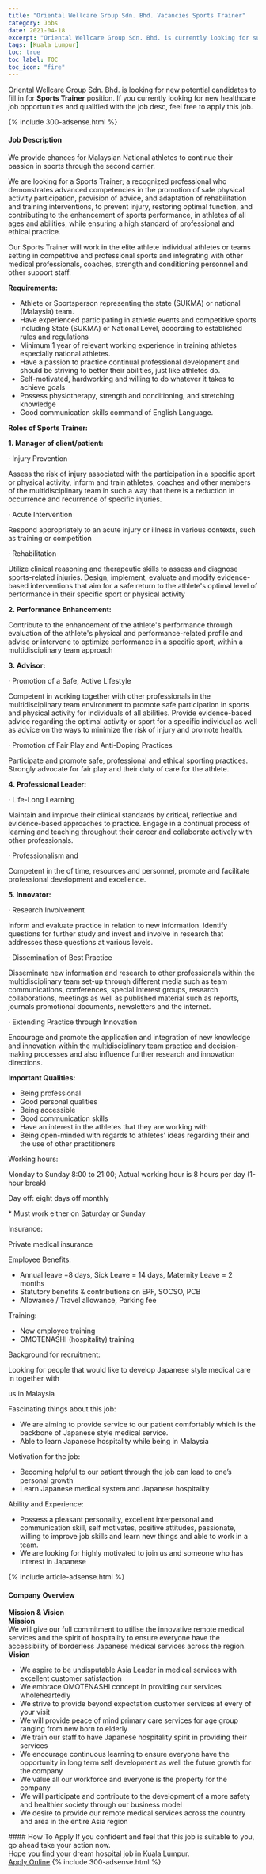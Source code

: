 ```yaml
---
title: "Oriental Wellcare Group Sdn. Bhd. Vacancies Sports Trainer" 
category: Jobs 
date: 2021-04-18 
excerpt: "Oriental Wellcare Group Sdn. Bhd. is currently looking for suitable person to fill in the Sports Trainer which positioned at Kuala Lumpur" 
tags: [Kuala Lumpur] 
toc: true 
toc_label: TOC 
toc_icon: "fire" 
--- 
```


<p>Oriental Wellcare Group Sdn. Bhd. is looking for new potential candidates to fill in for <b>Sports Trainer</b> position. If you currently looking for new healthcare job opportunities and qualified with the job desc, feel free to apply this job.
</p>{% include 300-adsense.html %} 
<div><div><h4>Job Description</h4></div><div><div><span><div><p>We provide chances for Malaysian National athletes to continue their passion in sports through the second carrier.</p><p>We are looking for a Sports Trainer; a recognized professional who demonstrates advanced competencies in the promotion of safe physical activity participation, provision of advice, and adaptation of rehabilitation and training interventions, to prevent injury, restoring optimal function, and contributing to the enhancement of sports performance, in athletes of all ages and abilities, while ensuring a high standard of professional and ethical practice.</p><p>Our Sports Trainer will work in the elite athlete individual athletes or teams setting in competitive and professional sports and integrating with other medical professionals, coaches, strength and conditioning personnel and other support staff.</p><p><strong>Requirements:</strong></p><ul><li>Athlete or Sportsperson representing the state (SUKMA) or national (Malaysia) team.</li><li>Have experienced participating in athletic events and competitive sports including State (SUKMA) or National Level, according to established rules and regulations</li><li>Minimum 1 year of relevant working experience in training athletes especially national athletes.</li><li>Have a passion to practice continual professional development and should be striving to better their abilities, just like athletes do.</li><li>Self-motivated, hardworking and willing to do whatever it takes to achieve goals</li><li>Possess physiotherapy, strength and conditioning, and stretching knowledge</li><li>Good communication skills command of English Language.</li></ul><p><strong>Roles of Sports Trainer:</strong></p><p><strong>1.&#160;Manager of client/patient:</strong></p><p>&#183; Injury Prevention</p><p>Assess the risk of injury associated with the participation in a specific sport or physical activity, inform and train athletes, coaches and other members of the multidisciplinary team in such a way that there is a reduction in occurrence and recurrence of specific injuries.</p><p>&#183; Acute Intervention</p><p>Respond appropriately to an acute injury or illness in various contexts, such as training or competition</p><p>&#183; Rehabilitation</p><p>Utilize clinical reasoning and therapeutic skills to assess and diagnose sports-related injuries. Design, implement, evaluate and modify evidence-based interventions that aim for a safe return to the athlete's optimal level of performance in their specific sport or physical activity</p><p><strong>2.&#160;Performance Enhancement:</strong></p><p>Contribute to the enhancement of the athlete's performance through evaluation of the athlete's physical and performance-related profile and advise or intervene to optimize performance in a specific sport, within a multidisciplinary team approach</p><p><strong>3.&#160;Advisor:</strong></p><p>&#183; Promotion of a Safe, Active Lifestyle</p><p>Competent in working together with other professionals in the multidisciplinary team environment to promote safe participation in sports and physical activity for individuals of all abilities. Provide evidence-based advice regarding the optimal activity or sport for a specific individual as well as advice on the ways to minimize the risk of injury and promote health.</p><p>&#183; Promotion of Fair Play and Anti-Doping Practices</p><p>Participate and promote safe, professional and ethical sporting practices. Strongly advocate for fair play and their duty of care for the athlete.</p><p><strong>4.&#160;Professional Leader:</strong></p><p>&#183; Life-Long Learning</p><p>Maintain and improve their clinical standards by critical, reflective and evidence-based approaches to practice. Engage in a continual process of learning and teaching throughout their career and collaborate actively with other professionals.</p><p>&#183; Professionalism and</p><p>Competent in the of time, resources and personnel, promote and facilitate professional development and excellence.</p><p><strong>5.&#160;Innovator:</strong></p><p>&#183; Research Involvement</p><p>Inform and evaluate practice in relation to new information. Identify questions for further study and invest and involve in research that addresses these questions at various levels.</p><p>&#183; Dissemination of Best Practice</p><p>Disseminate new information and research to other professionals within the multidisciplinary team set-up through different media such as team communications, conferences, special interest groups, research collaborations, meetings as well as published material such as reports, journals promotional documents, newsletters and the internet.</p><p>&#183; Extending Practice through Innovation</p><p>Encourage and promote the application and integration of new knowledge and innovation within the multidisciplinary team practice and decision-making processes and also influence further research and innovation directions.</p><p><strong>Important Qualities:</strong></p><ul><li>Being professional</li><li>Good personal qualities</li><li>Being accessible</li><li>Good communication skills</li><li>Have an interest in the athletes that they are working with</li><li>Being open-minded with regards to athletes' ideas regarding their and the use of other practitioners</li></ul><p>Working hours:</p><p>Monday to Sunday 8:00 to 21:00; Actual working hour is 8 hours per day (1-hour break)</p><p>Day off: eight days off monthly</p><p>* Must work either on Saturday or Sunday</p><p>Insurance:</p><p>Private medical insurance</p><p>Employee Benefits:</p><ul><li>Annual leave =8 days, Sick Leave = 14 days, Maternity Leave = 2 months</li><li>Statutory benefits &amp; contributions on EPF, SOCSO, PCB</li><li>Allowance / Travel allowance, Parking fee</li></ul><p>Training:</p><ul><li>New employee training</li><li>OMOTENASHI (hospitality) training</li></ul><p>Background for recruitment:</p><p>Looking for people that would like to develop Japanese style medical care in together with</p><p>us in Malaysia</p><p>Fascinating things about this job:</p><ul><li>We are aiming to provide service to our patient comfortably which is the backbone of Japanese style medical service.</li><li>Able to learn Japanese hospitality while being in Malaysia</li></ul><p>Motivation for the job:</p><ul><li>Becoming helpful to our patient through the job can lead to one&#8217;s personal growth</li><li>Learn Japanese medical system and Japanese hospitality</li></ul><p>Ability and Experience:</p><ul><li>Possess a pleasant personality, excellent interpersonal and communication skill, self motivates, positive attitudes, passionate, willing to improve job skills and learn new things and able to work in a team.</li><li>We are looking for highly motivated to join us and someone who has interest in Japanese</li></ul></div></span></div></div></div> 
{% include article-adsense.html %} 
<div><div><h4>Company Overview</h4></div><div><div><span><div><div>
<div><strong>Mission &amp; Vision</strong></div>
<div><strong>Mission</strong></div>
<div>We will give our full commitment to utilise the innovative remote medical services and the spirit of hospitality to ensure everyone have the accessibility of borderless Japanese medical services across the region.</div>
<div><strong>Vision</strong></div>
<ul>
<li>We aspire to be undisputable Asia Leader in medical services with excellent customer satisfaction</li>
<li>We embrace OMOTENASHI concept in providing our services wholeheartedly</li>
<li>We strive to provide beyond expectation customer services at every of your visit</li>
<li>We will provide peace of mind primary care services for age group ranging from new born to elderly</li>
<li>We train our staff to have Japanese hospitality spirit in providing their services</li>
<li>We encourage continuous learning to ensure everyone have the opportunity in long term self development as well the future growth for the company</li>
<li>We value all our workforce and everyone is the property for the company</li>
<li>We will participate and contribute to the development of a more safety and healthier society through our business model</li>
<li>We desire to provide our remote medical services across the country and area in the entire Asia region</li>
</ul>
</div></div></span></div></div></div> 
#### How To Apply 
If you confident and feel that this job is suitable to you, go ahead take your action now. <br/> 
Hope you find your dream hospital job in Kuala Lumpur. <br/> 
<a href="https://www.jobstreet.com.my/en/job/sports-trainer-4539603?jobId=jobstreet-my-job-4539603" class="btn btn--warning" target="_blank" rel="nofollow noopenner">Apply Online</a> 
{% include 300-adsense.html %} 